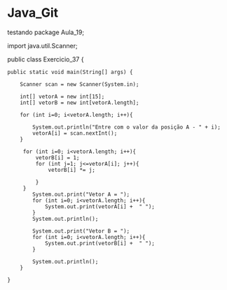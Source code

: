 # Java_Git
testando
package Aula_19;

import java.util.Scanner;

public class Exercicio_37 {

	public static void main(String[] args) {
		
		Scanner scan = new Scanner(System.in);
		
		int[] vetorA = new int[15];
		int[] vetorB = new int[vetorA.length];
		
		for (int i=0; i<vetorA.length; i++){
			
			System.out.println("Entre com o valor da posição A - " + i);
			vetorA[i] = scan.nextInt();
		}
		
		 for (int i=0; i<vetorA.length; i++){
			 vetorB[i] = 1;
			 for (int j=1; j<=vetorA[i]; j++){
				 vetorB[i] *= j;
			 
			 }
		 }
			System.out.print("Vetor A = ");
 			for (int i=0; i<vetorA.length; i++){
 				System.out.print(vetorA[i] +  " ");
 			}
 			System.out.println();
 			
 			System.out.print("Vetor B = ");
 			for (int i=0; i<vetorA.length; i++){
 				System.out.print(vetorB[i] +  " ");
 			}
 			
 			System.out.println();
		}

	}


